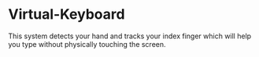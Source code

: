 # Virtual-Keyboard
This system detects your hand and tracks your index finger which will help you type without physically touching the screen.
